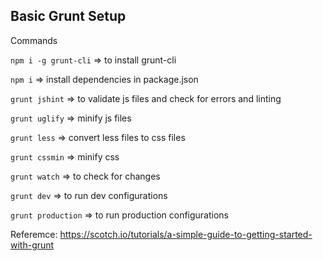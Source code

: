 
## Basic Grunt Setup


Commands

`npm i -g grunt-cli` => to install grunt-cli

`npm i` => install dependencies in package.json


`grunt jshint` => to validate js files and check for errors and linting 

`grunt uglify` => minify js files

`grunt less` => convert less files to css files

`grunt cssmin` => minify css

`grunt watch` => to check for changes

`grunt dev` => to run dev configurations

`grunt production` => to run production configurations




Referemce: https://scotch.io/tutorials/a-simple-guide-to-getting-started-with-grunt
